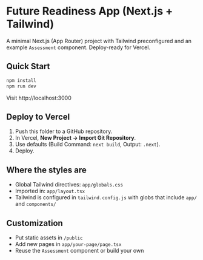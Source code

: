 # Future Readiness App (Next.js + Tailwind)

A minimal Next.js (App Router) project with Tailwind preconfigured and an example `Assessment` component.
Deploy-ready for Vercel.

## Quick Start

```bash
npm install
npm run dev
```

Visit http://localhost:3000

## Deploy to Vercel
1. Push this folder to a GitHub repository.
2. In Vercel, **New Project → Import Git Repository**.
3. Use defaults (Build Command: `next build`, Output: `.next`).
4. Deploy.

## Where the styles are

- Global Tailwind directives: `app/globals.css`
- Imported in: `app/layout.tsx`
- Tailwind is configured in `tailwind.config.js` with globs that include `app/` and `components/`

## Customization

- Put static assets in `/public`
- Add new pages in `app/your-page/page.tsx`
- Reuse the `Assessment` component or build your own
